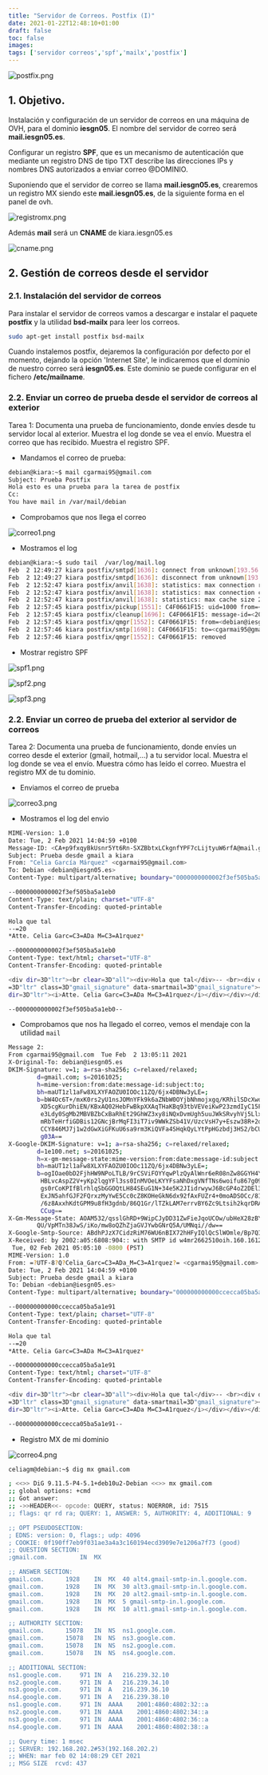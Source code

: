 ```yaml
---
title: "Servidor de Correos. Postfix (I)"
date: 2021-01-22T12:48:10+01:00
draft: false
toc: false
images:
tags: ['servidor correos','spf','mailx','postfix']
---
```


![postfix.png](/images/ovh_correo/postfix.png)

## 1. Objetivo. 

Instalación y configuración de un servidor de correos en una máquina de OVH, para el dominio **iesgn05**. El nombre del servidor de correo será **mail.iesgn05.es**.

Configurar un registro **SPF**, que es un mecanismo de autenticación que mediante un registro DNS de tipo TXT describe las direcciones IPs y nombres DNS autorizados a enviar correo @DOMINIO. 

Suponiendo que el servidor de correo se llama **mail.iesgn05.es**, crearemos un registro MX siendo este **mail.iesgn05.es**, de la siguiente forma en el panel de ovh.

![registromx.png](/images/ovh_correo/registromx1.png)

Además **mail** será un **CNAME** de kiara.iesgn05.es

![cname.png](/images/ovh_correo/cname.png)

## 2. Gestión de correos desde el servidor

### 2.1. Instalación del servidor de correos

Para instalar el servidor de correos vamos a descargar e instalar el paquete
**postfix**  y la utilidad **bsd-mailx**  para leer los correos.

```sh
sudo apt-get install postfix bsd-mailx
```

Cuando instalemos postfix, dejaremos la configuración por defecto por el momento, dejando la opción 'Internet Site', le indicaremos que el dominio de nuestro correo será **iesgn05.es**. Este dominio se puede configurar en el fichero **/etc/mailname**.

### 2.2. Enviar un correo de prueba desde el servidor de correos al exterior

Tarea 1: Documenta una prueba de funcionamiento, donde envíes desde tu servidor local al exterior. Muestra el log donde se vea el envío. Muestra el correo que has recibido. Muestra el registro SPF.

* Mandamos el correo de prueba:

```sh
debian@kiara:~$ mail cgarmai95@gmail.com
Subject: Prueba Postfix
Hola esto es una prueba para la tarea de postfix
Cc: 
You have mail in /var/mail/debian
```

* Comprobamos que nos llega el correo

![correo1.png](/images/ovh_correo/correo1.png)

*  Mostramos el log

```sh
debian@kiara:~$ sudo tail  /var/log/mail.log
Feb  2 12:49:27 kiara postfix/smtpd[1636]: connect from unknown[193.56.29.44]
Feb  2 12:49:27 kiara postfix/smtpd[1636]: disconnect from unknown[193.56.29.44] ehlo=1 auth=0/1 rset=1 quit=1 commands=3/4
Feb  2 12:52:47 kiara postfix/anvil[1638]: statistics: max connection rate 1/60s for (smtp:209.85.167.181) at Feb  2 12:48:57
Feb  2 12:52:47 kiara postfix/anvil[1638]: statistics: max connection count 1 for (smtp:209.85.167.181) at Feb  2 12:48:57
Feb  2 12:52:47 kiara postfix/anvil[1638]: statistics: max cache size 2 at Feb  2 12:49:27
Feb  2 12:57:45 kiara postfix/pickup[1551]: C4F0661F15: uid=1000 from=<debian>
Feb  2 12:57:45 kiara postfix/cleanup[1696]: C4F0661F15: message-id=<20210202125745.C4F0661F15@kiara.iesgn05.es>
Feb  2 12:57:45 kiara postfix/qmgr[1552]: C4F0661F15: from=<debian@iesgn05.es>, size=448, nrcpt=1 (queue active)
Feb  2 12:57:46 kiara postfix/smtp[1698]: C4F0661F15: to=<cgarmai95@gmail.com>, relay=gmail-smtp-in.l.google.com[64.233.167.27]:25, delay=0.81, delays=0.02/0.01/0.4/0.39, dsn=2.0.0, status=sent (250 2.0.0 OK  1612270666 y16si2203772wmi.219 - gsmtp)
Feb  2 12:57:46 kiara postfix/qmgr[1552]: C4F0661F15: removed

```

* Mostrar registro SPF

![spf1.png](/images/ovh_correo/spf1.png)

![spf2.png](/images/ovh_correo/spf2.png)

![spf3.png](/images/ovh_correo/spf3.png)

### 2.2. Enviar un correo de prueba del exterior al servidor de correos

Tarea 2: Documenta una prueba de funcionamiento, donde envíes un correo desde el exterior (gmail, hotmail,…) a tu servidor local. Muestra el log donde se vea el envío. Muestra cómo has leído el correo. Muestra el registro MX de tu dominio.


* Enviamos el correo de prueba

![correo3.png](/images/ovh_correo/correo3.png)

* Mostramos el log del envio

```sh
MIME-Version: 1.0
Date: Tue, 2 Feb 2021 14:04:59 +0100
Message-ID: <CA+p9fxqyBkUsnr5Yt6Rn-SXZBbtxLCkgnfYPF7cLijtyuW6rfA@mail.gmail.com>
Subject: Prueba desde gmail a kiara
From: "Celia García Márquez" <cgarmai95@gmail.com>
To: Debian <debian@iesgn05.es>
Content-Type: multipart/alternative; boundary="0000000000002f3ef505ba5a1eb0"

--0000000000002f3ef505ba5a1eb0
Content-Type: text/plain; charset="UTF-8"
Content-Transfer-Encoding: quoted-printable

Hola que tal
--=20
*Atte. Celia Garc=C3=ADa M=C3=A1rquez*

--0000000000002f3ef505ba5a1eb0
Content-Type: text/html; charset="UTF-8"
Content-Transfer-Encoding: quoted-printable

<div dir=3D"ltr"><br clear=3D"all"><div>Hola que tal</div>-- <br><div dir=
=3D"ltr" class=3D"gmail_signature" data-smartmail=3D"gmail_signature"><div =
dir=3D"ltr"><i>Atte. Celia Garc=C3=ADa M=C3=A1rquez</i></div></div></div>

--0000000000002f3ef505ba5a1eb0--
```

* Comprobamos que nos ha llegado el correo, vemos el mendaje con la utilidad `mail`

```sh
Message 2:
From cgarmai95@gmail.com  Tue Feb  2 13:05:11 2021
X-Original-To: debian@iesgn05.es
DKIM-Signature: v=1; a=rsa-sha256; c=relaxed/relaxed;
        d=gmail.com; s=20161025;
        h=mime-version:from:date:message-id:subject:to;
        bh=maUT1zl1aFw8XLXYFAOZU0IOOc11ZQ/6jx4DBNw3yLE=;
        b=bW4Oc6T+/mxK0rs2yU1nsJOMnYFk9k6aZNbW0OYjbNhmojxgq/KRhilSDcXwd2uNuD
         XD5cgKurDhiEN/KBxAQ02HebFwBkpXXAqTHaKBq93tbVEVeiKwP23zmdIyC15F5d5DTZ
         e3Ldy0SgMb2MBVBZbCxBaRhEt29GhWZ3xy8iNQxDvmUgh5uuJWkSRvyhVj5LlxVrNojY
         mRbTeHrfiGDBis12GNcjBrMqFI3iT7iv9WWkZSb41V/UzcVsH7y+Eszw38R+2qIF32DK
         CCY846MJ7j1w2dGwXiGFKuU6sa9rm3KiQVFa4SHqkQyLYtPpHGzbdj3HS2/bCUnVYyhm
         g03A==
X-Google-DKIM-Signature: v=1; a=rsa-sha256; c=relaxed/relaxed;
        d=1e100.net; s=20161025;
        h=x-gm-message-state:mime-version:from:date:message-id:subject:to;
        bh=maUT1zl1aFw8XLXYFAOZU0IOOc11ZQ/6jx4DBNw3yLE=;
        b=ogIOae0bD2FjhHW9NPoLTLB/9rCSViFOYYqwPlzQyAlWnr6eR08nZw8GGYH4YlTa29
         HBLvcAspZ2V+yKp2lqgYFl3ss0InMVOeLKYYFsaNhDxgVNfTNs6woifu867g09UN68Lp
         gs0rCoKPIfBlrhlqSbGGOQtLH84SEuG1N+34e5K2JIidrwywJ6BcGP4oZ2DEl3kv0Ix1
         ExJN5ahfGJF2FQrxzMyYwE5Cc0cZ8KOHeGkN6dx92fAxFUZr4+0moADSOCc/81PWoIpP
         /6z8AxxhKdtGPM9u8fH3gdnb/86Q1Gr/lTZkLAM7errvBY6Zc9Ltsih2kqrDRAjyzaoi
         CCug==
X-Gm-Message-State: AOAM532/qsslGhRD+9WipCJyDD31ZwFieJqoUCOw/ubHeX28zBYqpVMy
        QU/VpMTn38JwS/iKo/mw8oQZhZjaGVJYwbGNrQ5A/UMNqi//dw==
X-Google-Smtp-Source: ABdhPJzX7CidzRiM76WU6nBIX72hHFyIQlQcSlWOmle/Bp7QIbR/J3P1bI1aFSHIV7GhKS6mi+SY+lWRrS9W0ahnXtk=
X-Received: by 2002:a05:6808:904:: with SMTP id w4mr2662510oih.160.1612271110121;
 Tue, 02 Feb 2021 05:05:10 -0800 (PST)
MIME-Version: 1.0
From: =?UTF-8?Q?Celia_Garc=C3=ADa_M=C3=A1rquez?= <cgarmai95@gmail.com>
Date: Tue, 2 Feb 2021 14:04:59 +0100
Subject: Prueba desde gmail a kiara
To: Debian <debian@iesgn05.es>
Content-Type: multipart/alternative; boundary="000000000000ccecca05ba5a1e91"

--000000000000ccecca05ba5a1e91
Content-Type: text/plain; charset="UTF-8"
Content-Transfer-Encoding: quoted-printable

Hola que tal
--=20
*Atte. Celia Garc=C3=ADa M=C3=A1rquez*

--000000000000ccecca05ba5a1e91
Content-Type: text/html; charset="UTF-8"
Content-Transfer-Encoding: quoted-printable

<div dir=3D"ltr"><br clear=3D"all"><div>Hola que tal</div>-- <br><div dir=
=3D"ltr" class=3D"gmail_signature" data-smartmail=3D"gmail_signature"><div =
dir=3D"ltr"><i>Atte. Celia Garc=C3=ADa M=C3=A1rquez</i></div></div></div>

--000000000000ccecca05ba5a1e91--
```

* Registro MX de mi dominio

![correo4.png](/images/ovh_correo/correo4.png)

```sh
celiagm@debian:~$ dig mx gmail.com

; <<>> DiG 9.11.5-P4-5.1+deb10u2-Debian <<>> mx gmail.com
;; global options: +cmd
;; Got answer:
;; ->>HEADER<<- opcode: QUERY, status: NOERROR, id: 7515
;; flags: qr rd ra; QUERY: 1, ANSWER: 5, AUTHORITY: 4, ADDITIONAL: 9

;; OPT PSEUDOSECTION:
; EDNS: version: 0, flags:; udp: 4096
; COOKIE: 0f190ff7eb9f031ae3a4a3c160194ecd3909e7e1206a7f73 (good)
;; QUESTION SECTION:
;gmail.com.			IN	MX

;; ANSWER SECTION:
gmail.com.		1928	IN	MX	40 alt4.gmail-smtp-in.l.google.com.
gmail.com.		1928	IN	MX	30 alt3.gmail-smtp-in.l.google.com.
gmail.com.		1928	IN	MX	20 alt2.gmail-smtp-in.l.google.com.
gmail.com.		1928	IN	MX	5 gmail-smtp-in.l.google.com.
gmail.com.		1928	IN	MX	10 alt1.gmail-smtp-in.l.google.com.

;; AUTHORITY SECTION:
gmail.com.		15078	IN	NS	ns1.google.com.
gmail.com.		15078	IN	NS	ns3.google.com.
gmail.com.		15078	IN	NS	ns2.google.com.
gmail.com.		15078	IN	NS	ns4.google.com.

;; ADDITIONAL SECTION:
ns1.google.com.		971	IN	A	216.239.32.10
ns2.google.com.		971	IN	A	216.239.34.10
ns3.google.com.		971	IN	A	216.239.36.10
ns4.google.com.		971	IN	A	216.239.38.10
ns1.google.com.		971	IN	AAAA	2001:4860:4802:32::a
ns2.google.com.		971	IN	AAAA	2001:4860:4802:34::a
ns3.google.com.		971	IN	AAAA	2001:4860:4802:36::a
ns4.google.com.		971	IN	AAAA	2001:4860:4802:38::a

;; Query time: 1 msec
;; SERVER: 192.168.202.2#53(192.168.202.2)
;; WHEN: mar feb 02 14:08:29 CET 2021
;; MSG SIZE  rcvd: 437

```